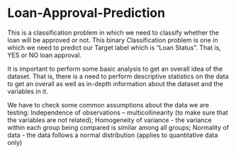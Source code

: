 # Loan-Approval-Prediction
This is a classification problem in which we need to classify whether the loan will be approved or not. This binary Classification problem is one in which we need to predict our Target label which is “Loan Status”. That is, YES or NO loan approval.

It is important to perform some basic analysis to get an overall idea of the dataset. That is, there is a need to perform descriptive statistics on the data to get an overall as well as in-depth information about the dataset and the variables in it. 

We have to check some common assumptions about the data we are testing: Independence of observations – multicollinearity (to make sure that the variables are not related); Homogeneity of variance - the variance within each group being compared is similar among all groups; Normality of data - the data follows a normal distribution (applies to quantitative data only)
